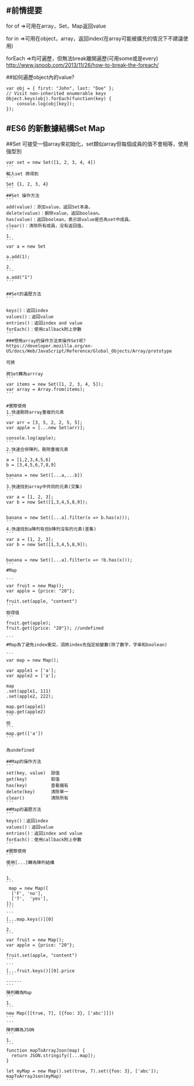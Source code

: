 
#前情提要
-----

for of =>可用在array，Set，Map返回value

for in =>可用在object，array，返回index(在array可能被擴充的情況下不建議使用)

forEach =>均可遍歷，但無法break離開遍歷(可用some或是every)
http://www.jsnoob.com/2013/11/26/how-to-break-the-foreach/



##如何遍歷object內的value?
```
var obj = { first: "John", last: "Doe" };
// Visit non-inherited enumerable keys
Object.keys(obj).forEach(function(key) {
    console.log(obj[key]);
});
```

#ES6 的新數據結構Set Map
-----
##Set
可接受一個array來初始化，set類似array但每個成員的值不會相等，使用強型別
````
var set = new Set([1, 2, 3, 4, 4])
```
輸入set 將得到
```
Set {1, 2, 3, 4}
```
##Set 操作方法
```
add(value)：添加value，返回Set本身。
delete(value)：删除value，返回boolean。
has(value)：返回boolean，表示該value是否為set中成員。
clear()：清除所有成員，没有返回值。
```
1.
```
var a = new Set

a.add(1);
```
2.
```
a.add("1")
```

##Set的遍歷方法
```

keys()：返回index
values()：返回value
entries()：返回index and value
forEach()：使用callback附上參數
```
###想用array的操作方法來操作Set呢?
https://developer.mozilla.org/en-US/docs/Web/JavaScript/Reference/Global_Objects/Array/prototype

可將

將Set轉為arrray
```
var items = new Set([1, 2, 3, 4, 5]);
var array = Array.from(items);
```

#實際使用
1.快速刪除array重複的元素
```
var arr = [3, 5, 2, 2, 5, 5];
var apple = [...new Set(arr)];

console.log(apple);
```
2.快速合併陣列，刪除重複元素
```
a = [1,2,3,4,5,6]
b = [3,4,5,6,7,8,9]

banana = new Set([...a,...b])
```
3.快速找到array中共同的元素(交集)
```
var a = [1, 2, 3];
var b = new Set([1,3,4,5,8,9]);


banana = new Set([...a].filter(x => b.has(x)));
```
4.快速找到a陣列有但b陣列沒有的元素(差集)
```
var a = [1, 2, 3];
var b = new Set([1,3,4,5,8,9]);


banana = new Set([...a].filter(x => !b.has(x)));
```
#Map

```
var fruit = new Map();
var apple = {price: "20"};

fruit.set(apple, "content")
```
取得值
```
fruit.get(apple);
fruit.get({price: "20"}); //undefined

```
#Map為了避免index衝突，須將index先指定給變數(除了數字，字串和boolean)

```
var map = new Map();

var apple1 = ['a'];
var apple2 = ['a'];

map
.set(apple1, 111)
.set(apple2, 222);

map.get(apple1) 
map.get(apple2) 
```
但
```
map.get(['a']) 
```

為undefined

##Map的操作方法
```
set(key, value)  設值
get(key)         取值
has(key)         查看擁有
delete(key)      清除單一
clear()          清除所有
```
##Map的遍歷方法
```
keys()：返回index
values()：返回value
entries()：返回index and value
forEach()：使用callback附上參數
```
#實際使用
```
使用[...]轉為陣列結構
```

1.
```
 map = new Map([
  ['F', 'no'],
  ['T',  'yes'],
]);
```
```
[...map.keys()][0]
```
2.
```
var fruit = new Map();
var apple = {price: "20"};

fruit.set(apple, "content")
```
```
[...fruit.keys()][0].price
```
------
```
陣列轉為Map
```
1.
```
new Map([[true, 7], [{foo: 3}, ['abc']]])
```
```
陣列轉為JSON
```
1.
```
function mapToArrayJson(map) {
  return JSON.stringify([...map]);
}

let myMap = new Map().set(true, 7).set({foo: 3}, ['abc']);
mapToArrayJson(myMap)
```